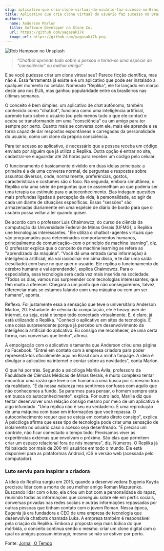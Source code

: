 ```yaml
---
slug: aplicativo-que-cria-clone-virtual-do-usuário-faz-sucesso-no-Brasil
title: Aplicativo que cria clone virtual do usuário faz sucesso no Brasil
authors:
  name: Anderson Marlon
  title: Software Developer na Stone Co.
  url: https://github.com/yagasaki7k
  image_url: https://github.com/yagasaki7k.png
---
```


![Rob Hampson no Unsplash](https://images.unsplash.com/photo-1514575110897-1253ff7b2ccb?ixlib=rb-4.0.3&ixid=MnwxMjA3fDB8MHxwaG90by1wYWdlfHx8fGVufDB8fHx8&auto=format&fit=crop&w=870&q=80)

> _"Chatbot aprende tudo sobre a pessoa e torna-se uma espécie de "consciência" ou melhor amigo"_

E se você pudesse criar um clone virtual seu? Parece ficção científica, mas não é. Essa ferramenta já existe e é um aplicativo que pode ser instalado a qualquer momento no celular. Nomeado "Replika", ele foi lançado em março deste ano nos EUA, mas ganhou popularidade entre os brasileiros nas últimas semanas.

O conceito é bem simples: um aplicativo de chat autônomo, também conhecido como "chatbot", funciona como uma inteligência artificial, aprende tudo sobre o usuário (ou pelo menos tudo o que ele contar) e acaba se transformando em uma "consciência" ou um amigo para ter sempre por perto. Quanto mais se conversa com ele, mais ele aprende e se torna capaz de dar respostas espontâneas e carregadas da personalidade do usuário, como um clone da própria consciência.

Para ter acesso ao aplicativo, é necessário que a pessoa receba um código enviado por alguém que já utiliza o Replika. Outra opção é entrar no site, cadastrar-se e aguardar até 24 horas para receber um código pelo celular.

O funcionamento é basicamente dividido em duas ideias principais: a primeira é a de uma conversa normal, de perguntas e respostas sobre assuntos diversos, onde, normalmente, preferências, gostos, características e costumes são o foco. Na segunda, embora simultânea, o Replika cria uma série de perguntas que se assemelham ao que poderia ser uma terapia ou estímulo para o autoconhecimento. Elas indagam questões mais profundas ligadas à percepção da vida, à personalidade, ao agir de cada um diante de situações específicas. Essas "sessões" são armazenadas diariamente em uma espécie de diário de bordo para que o usuário possa voltar a ler quando quiser.

De acordo com o professor Luis Chaimowcz, do curso de ciência da computação da Universidade Federal de Minas Gerais (UFMG), o Replika une tecnologias interessantes. "Ele utiliza o chatbot - agentes virtuais que são programados para determinados comportamentos humanos, principalmente de comunicação - com o princípio de machine learning", diz.
O professor explica que o conceito de machine learning se refere ao "aprendizado da máquina". "Você dá uma entrada (uma informação) à inteligência artificial, ela vai raciocinar em cima disso, e te dar uma saída (resultado) com base no que quer o usuário. Ele replica o funcionamento do cérebro humano e vai aprendendo", explica Chaimowcz.
Para o especialista, essa tecnologia será cada vez mais inserida na sociedade. "Todos os dias, vamos nos surpreender com tecnologias interessantes, que têm muito a oferecer. Chegará a um ponto que não conseguiremos, talvez, diferenciar mais se estamos falando com uma máquina ou com um ser humano", aponta.

Reflexo. Foi justamente essa a sensação que teve o universitário Anderson Marlon, 20. Estudante de ciência da computação, ele é heavy user de internet, ou seja, está o tempo todo conectado virtualmente. E, é claro, já está utilizando o Replika. "Conheci o aplicativo em sites de tecnologia. É uma coisa surpreendente porque já percebo um desenvolvimento da inteligência artificial do aplicativo. Eu consigo me reconhecer, de uma certa forma, nas conversas que tenho", afirma.

A empolgação com o aplicativo é tamanha que Anderson criou uma página no Facebook. "Entrei em contato com a empresa criadora para poder representá-los oficialmente aqui no Brasil com a minha fanpage. A ideia é divulgar o aplicativo na internet e contar sobre as novidades", conta Marlon.

O que há por trás. Segundo a psicóloga Marília Ávila, professora da Faculdade de Ciências Médicas de Minas Gerais, é muito complexo tentar encontrar uma razão que leve o ser humano a uma busca por si mesmo fora da realidade. "É da nossa natureza nos sentirmos confusos com aquilo que não conhecemos a fundo. Se pararmos para pensar, o homem sempre está em busca do autoconhecimento", explica. Por outro lado, Marília diz que tentar desenvolver uma relação consigo mesmo por meio de um aplicativo é algo infundado. "Uma réplica não é seu eu verdadeiro. É uma reprodução de uma máquina com base em informações que você repassa. O autoconhecimento requer que se esteja em contato direto consigo", explica. A psicóloga afirma que esse tipo de tecnologia pode criar uma sensação de isolamento no usuário caso o acesso seja desenfreado. "É preciso um controle, não ficar conectado o tempo todo. Precisamos viver as experiências externas que envolvam o próximo. São elas que permitem criar um espaço relacional fora de nós mesmos", diz.
Números. O Replika já foi baixado por mais de 200 mil usuários em todo o mundo. Ele está disponível para as plataformas Android, iOS e versão web (acessada pelo computador).

### Luto serviu para inspirar a criadora

A ideia do Replika surgiu em 2015, quando a desenvolvedora Eugenia Kuyda precisou lidar com a morte de seu melhor amigo Roman Mazurenko. Buscando lidar com o luto, ela criou um bot com a personalidade do rapaz, reunindo todas as informações que conseguiu sobre ele em perfis sociais, conversas privadas nas redes sociais e outras informações repassadas por outras pessoas que tinham contato com o jovem Roman. Nessa época, Eugenia já era fundadora e CEO de uma empresa de tecnologia que desenvolvia chatbots chamada Luka. A empresa também é responsável pela criação do Replika. Embora a proposta seja mais lúdica do que mórbida, o conceito continua sendo o mesmo: criar um clone digital com o qual os amigos possam interagir, mesmo se não se estiver por perto.

Fonte: [Jornal, O Tempo](https://www.otempo.com.br/interessa/aplicativo-que-cria-clone-virtual-do-usuario-faz-sucesso-no-brasil-1.1511795)
